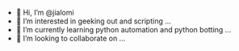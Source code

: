 - 👋 Hi, I’m @jialomi
- 👀 I’m interested in geeking out and scripting ...
- 🌱 I’m currently learning python automation and python botting ...
- 💞️ I’m looking to collaborate on ...

<!---
jialomi/jialomi is a ✨ special ✨ repository because its `README.md` (this file) appears on your GitHub profile.
You can click the Preview link to take a look at your changes.
--->
